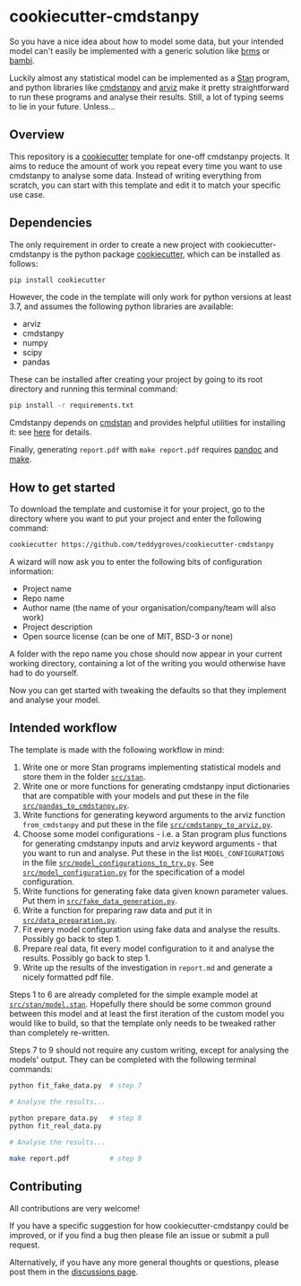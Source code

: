# cookiecutter-cmdstanpy

So you have a nice idea about how to model some data, but your intended model
can't easily be implemented with a generic solution like
[brms](https://paul-buerkner.github.io/brms/) or
[bambi](https://bambinos.github.io/bambi/).

Luckily almost any statistical model can be implemented as a
[Stan](https://mc-stan.org/) program, and python libraries like
[cmdstanpy](https://cmdstanpy.readthedocs.io/) and
[arviz](https://arviz-devs.github.io/arviz/) make it pretty straightforward to
run these programs and analyse their results. Still, a lot of typing seems to
lie in your future. Unless...

## Overview

This repository is a
[cookiecutter](https://cookiecutter.readthedocs.io/en/1.7.2/) template for
one-off cmdstanpy projects. It aims to reduce the amount of work you repeat
every time you want to use cmdstanpy to analyse some data. Instead of writing
everything from scratch, you can start with this template and edit it to match
your specific use case.

## Dependencies
The only requirement in order to create a new project with
cookiecutter-cmdstanpy is the python package
[cookiecutter](https://cookiecutter.readthedocs.io/en/1.7.2/), which can be
installed as follows:

```sh
pip install cookiecutter

```

However, the code in the template will only work for python versions at least
3.7, and assumes the following python libraries are available:

- arviz
- cmdstanpy
- numpy
- scipy
- pandas

These can be installed after creating your project by going to its root
directory and running this terminal command:

```sh
pip install -r requirements.txt
```

Cmdstanpy depends on [cmdstan](https://mc-stan.org/users/interfaces/cmdstan)
and provides helpful utilities for installing it: see
[here](https://cmdstanpy.readthedocs.io/en/v0.9.68/installation.html#install-cmdstan)
for details.

Finally, generating `report.pdf` with `make report.pdf` requires
[pandoc](https://pandoc.org/) and [make](https://www.gnu.org/software/make/).

## How to get started

To download the template and customise it for your project, go to the directory
where you want to put your project and enter the following command:

```sh
cookiecutter https://github.com/teddygroves/cookiecutter-cmdstanpy

```

A wizard will now ask you to enter the following bits of configuration
information:

- Project name
- Repo name
- Author name (the name of your organisation/company/team will also work)
- Project description
- Open source license (can be one of MIT, BSD-3 or none)

A folder with the repo name you chose should now appear in your current working
directory, containing a lot of the writing you would otherwise have had to do
yourself. 

Now you can get started with tweaking the defaults so that they implement and
analyse your model.

## Intended workflow

The template is made with the following workflow in mind:

1. Write one or more Stan programs implementing statistical models and store
   them in the folder
   [`src/stan`](https://github.com/teddygroves/cookiecutter-cmdstanpy/tree/master/%7B%7Bcookiecutter.repo_name%7D%7D/src/stan).
2. Write one or more functions for generating cmdstanpy input dictionaries that
   are compatible with your models and put these in the file
   [`src/pandas_to_cmdstanpy.py`](https://github.com/teddygroves/cookiecutter-cmdstanpy/blob/f04c78b15787c552db72f52a6a445aee2399ae67/%7B%7Bcookiecutter.repo_name%7D%7D/src/pandas_to_cmdstanpy.py).
3. Write functions for generating keyword arguments to the arviz function
   `from_cmdstanpy` and put these in the file
   [`src/cmdstanpy_to_arviz.py`](https://github.com/teddygroves/cookiecutter-cmdstanpy/blob/master/%7B%7Bcookiecutter.repo_name%7D%7D/src/cmdstanpy_to_arviz.py).
4. Choose some model configurations - i.e. a Stan program plus functions for
   generating cmdstanpy inputs and arviz keyword arguments - that you want to
   run and analyse. Put these in the list `MODEL_CONFIGURATIONS` in the file
   [`src/model_configurations_to_try.py`](https://github.com/teddygroves/cookiecutter-cmdstanpy/blob/master/%7B%7Bcookiecutter.repo_name%7D%7D/src/model_configurations_to_try.py). See
   [`src/model_configuration.py`](https://github.com/teddygroves/cookiecutter-cmdstanpy/blob/master/%7B%7Bcookiecutter.repo_name%7D%7D/src/model_configuration.py)
   for the specification of a model configuration.
5. Write functions for generating fake data given known parameter values. Put
   them in
   [`src/fake_data_generation.py`](https://github.com/teddygroves/cookiecutter-cmdstanpy/blob/f04c78b15787c552db72f52a6a445aee2399ae67/%7B%7Bcookiecutter.repo_name%7D%7D/src/fake_data_generation.py).
6. Write a function for preparing raw data and put it in
   [`src/data_preparation.py`](https://github.com/teddygroves/cookiecutter-cmdstanpy/blob/f04c78b15787c552db72f52a6a445aee2399ae67/%7B%7Bcookiecutter.repo_name%7D%7D/src/data_preparation.py).
7. Fit every model configuration using fake data and analyse the
   results. Possibly go back to step 1.
8. Prepare real data, fit every model configuration to it and analyse the
   results. Possibly go back to step 1.
9. Write up the results of the investigation in `report.md` and generate
   a nicely formatted pdf file.

Steps 1 to 6 are already completed for the simple example model at
[`src/stan/model.stan`](https://github.com/teddygroves/cookiecutter-cmdstanpy/blob/f04c78b15787c552db72f52a6a445aee2399ae67/%7B%7Bcookiecutter.repo_name%7D%7D/src/stan/model.stan). Hopefully
there should be some common ground between this model and at least the first
iteration of the custom model you would like to build, so that the template
only needs to be tweaked rather than completely re-written.

Steps 7 to 9 should not require any custom writing, except for analysing the
models' output. They can be completed with the following terminal commands:

```sh
python fit_fake_data.py  # step 7

# Analyse the results...

python prepare_data.py   # step 8
python fit_real_data.py

# Analyse the results...

make report.pdf          # step 9
```

## Contributing

All contributions are very welcome!

If you have a specific suggestion for how cookiecutter-cmdstanpy could be
improved, or if you find a bug then please file an issue or submit a pull
request.

Alternatively, if you have any more general thoughts or questions, please post
them in the [discussions
page](https://github.com/teddygroves/cookiecutter-cmdstanpy/discussions).
